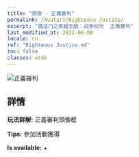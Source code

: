 ```yaml
---
title: "頭像 - 正義審判"
permalink: /Avatars/Righteous Justice/
excerpt: "魔法门之英雄无敌：战争纪元  正義審判"
last_modified_at: 2021-06-08
locale: cn
ref: "Righteous Justice.md"
toc: false
classes: wide
---
```

 ![正義審判](/images/a/avatarFrame_74.png)

## 詳情

 **玩法詳解:** 正義審判頭像框 

 **Tips:** 參加活動獲得 

 **Is available:**  + 

